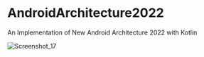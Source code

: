 # AndroidArchitecture2022
An Implementation of New Android Architecture 2022 with Kotlin

![Screenshot_17](https://user-images.githubusercontent.com/22006238/147638167-b7b4e340-706e-4666-bafa-538b8c262916.png)
